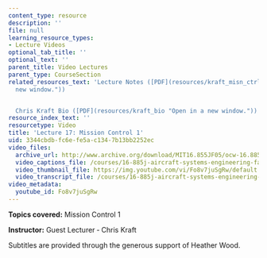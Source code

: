 ```yaml
---
content_type: resource
description: ''
file: null
learning_resource_types:
- Lecture Videos
optional_tab_title: ''
optional_text: ''
parent_title: Video Lectures
parent_type: CourseSection
related_resources_text: 'Lecture Notes ([PDF](resources/kraft_misn_ctrl "Open in a
  new window."))


  Chris Kraft Bio ([PDF](resources/kraft_bio "Open in a new window."))'
resource_index_text: ''
resourcetype: Video
title: 'Lecture 17: Mission Control 1'
uid: 3344cbdb-fc6e-fe5a-c134-7b13bb2252ec
video_files:
  archive_url: http://www.archive.org/download/MIT16.855JF05/ocw-16.885-08nov2005-220k.mp4
  video_captions_file: /courses/16-885j-aircraft-systems-engineering-fall-2005/6e8c731cfd4a529f8fc7aa8e1b36c688_Fo8v7juSgRw.vtt
  video_thumbnail_file: https://img.youtube.com/vi/Fo8v7juSgRw/default.jpg
  video_transcript_file: /courses/16-885j-aircraft-systems-engineering-fall-2005/bfaedd7ed0600e9f82a00527f7f271fb_Fo8v7juSgRw.pdf
video_metadata:
  youtube_id: Fo8v7juSgRw
---
```


**Topics covered:** Mission Control 1

**Instructor:** Guest Lecturer ‑ Chris Kraft

Subtitles are provided through the generous support of Heather Wood.